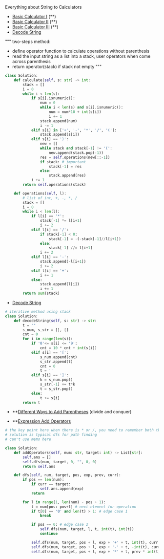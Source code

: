 Everything about String to Calculators

- [Basic Calculator I](AllSolutions/Basic%20Calculator.py) (**)
- [Basic Calculator II](AllSolutions/Basic%20Calculator%20II.py) (**)
- [Basic Calculator III](AllSolutions/Basic%20Calculator%20III.py) (**)
- [Decode String](/AllSolutions/Decode%20String.py)

"""
two-steps method:
- define operator function to calculate operations without parenthesis
- read the input string as a list into a stack, user operators when come across parenthesis
- return operator(stack) if stack not empty
"""
```Python
class Solution:
    def calculate(self, s: str) -> int:
        stack = []
        i = 0
        while i < len(s):
            if s[i].isnumeric():
                num = 0
                while i < len(s) and s[i].isnumeric():
                    num = num*10 + int(s[i])
                    i += 1
                stack.append(num)
                i -= 1
            elif s[i] in ['+', '-', '*', '/', '(']:
                stack.append(s[i])
            elif s[i] == ')':
                new = []
                while stack and stack[-1] != '(':
                    new.append(stack.pop(-1))
                res = self.operations(new[::-1])
                if stack: # important
                    stack[-1] = res
                else:
                    stack.append(res)
            i += 1
        return self.operations(stack)                     

    def operations(self, l):
        # list of int, +, -, *, /
        stack = []
        i = 0
        while i < len(l):
            if l[i] == '*':
                stack[-1] *= l[i+1]
                i += 2
            elif l[i] == '/':
                if stack[-1] < 0:
                    stack[-1] = -(-stack[-1]//l[i+1])
                else:
                    stack[-1] //= l[i+1]
                i += 2
            elif l[i] == '-':
                stack.append(-l[i+1])
                i += 2
            elif l[i] == '+':
                i += 1 
            else:
                stack.append(l[i])
                i += 1
        return sum(stack)

```
- [Decode String](/AllSolutions/Decode%20String.py)

```Python
# iterative method using stack
class Solution:
    def decodeString(self, s: str) -> str:
        t = ""
        s_num, s_str = [], []
        cnt = 0
        for i in range(len(s)):
            if '0'<= s[i] <= '9':
                cnt = 10 * cnt + int(s[i])
            elif s[i] == '[':
                s_num.append(cnt)
                s_str.append(t)
                cnt = 0
                t = ''
            elif s[i] == ']':
                k = s_num.pop() 
                s_str[-1] += t*k
                t = s_str.pop() 
            else:
                t += s[i]
        return t
```

- **[Different Ways to Add Parentheses](AllSolutions/Different%20Ways%20to%20Add%20Parentheses.py) (divide and conquer)

- **[Expression Add Operators](AllSolutions/Expression%20Add%20Operators.py)
```Python
# the key point here when there is * or /, you need to remember both the previous elements and the previous sign
# solution is typical dfs for path finding
# can't use memo here

class Solution:
    def addOperators(self, num: str, target: int) -> List[str]:
        self.ans = []
        self.dfs(num, target, 0, "", 0, 0)
        return self.ans

    def dfs(self, num, target, pos, exp, prev, curr):
        if pos == len(num):
            if curr == target: 
                self.ans.append(exp)
            return

        for l in range(1, len(num) - pos + 1):
            t = num[pos: pos+l] # next element for operation   
            if t[0] == '0' and len(t) > 1: # edge case 1
                break

            if pos == 0: # edge case 2
                self.dfs(num, target, l, t, int(t), int(t))
                continue

            self.dfs(num, target, pos + l, exp + '+' + t, int(t), curr + int(t))
            self.dfs(num, target, pos + l, exp + '-' + t, -int(t), curr - int(t))
            self.dfs(num, target, pos + l, exp + '*' + t, prev * int(t), curr - prev + prev * int(t))

```